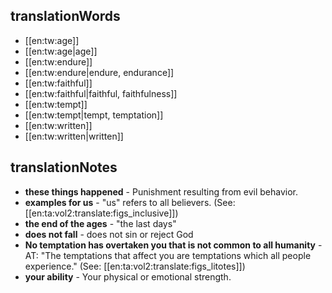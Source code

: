 ## translationWords

* [[en:tw:age]]
* [[en:tw:age|age]]
* [[en:tw:endure]]
* [[en:tw:endure|endure, endurance]]
* [[en:tw:faithful]]
* [[en:tw:faithful|faithful, faithfulness]]
* [[en:tw:tempt]]
* [[en:tw:tempt|tempt, temptation]]
* [[en:tw:written]]
* [[en:tw:written|written]]

## translationNotes

* **these things happened** - Punishment resulting from evil behavior.
* **examples for us** - "us" refers to all believers. (See: [[en:ta:vol2:translate:figs_inclusive]])
* **the end of the ages** - "the last days"
* **does not fall** - does not sin or reject God
* **No temptation has overtaken you that is not common to all humanity** - AT: "The temptations that affect you are temptations which all people experience." (See: [[en:ta:vol2:translate:figs_litotes]])
* **your ability** - Your physical or emotional strength.
